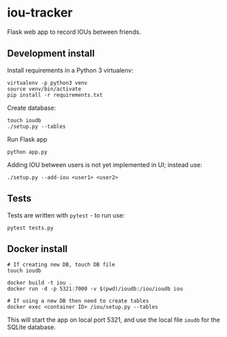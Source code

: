 # iou-tracker

Flask web app to record IOUs between friends.

## Development install

Install requirements in a Python 3 virtualenv:

```
virtualenv -p python3 venv
source venv/bin/activate
pip install -r requirements.txt
```

Create database:

```
touch ioudb
./setup.py --tables
```

Run Flask app

```
python app.py
```

Adding IOU between users is not yet implemented in UI; instead use:
```
./setup.py --add-iou <user1> <user2>
```

## Tests

Tests are written with `pytest` - to run use:

```
pytest tests.py
```

## Docker install

```
# If creating new DB, touch DB file
touch ioudb

docker build -t iou .
docker run -d -p 5321:7000 -v $(pwd)/ioudb:/iou/ioudb iou

# If using a new DB then need to create tables
docker exec <container ID> /iou/setup.py --tables
```

This will start the app on local port 5321, and use the local file `ioudb` for
the SQLite database.
